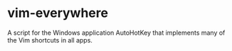 # vim-everywhere
A script for the Windows application AutoHotKey that implements many of the Vim shortcuts in all apps.
